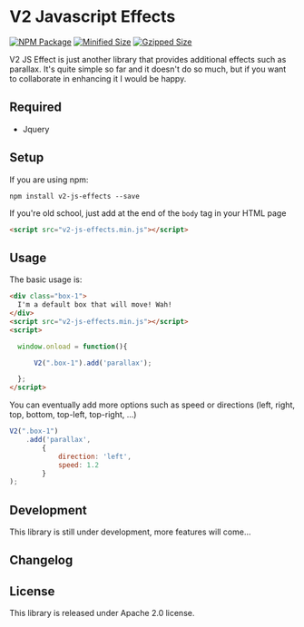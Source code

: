 # V2 Javascript Effects

[![NPM Package](https://img.shields.io/npm/v/rellax.svg)](https://www.npmjs.org/package/rellax)
[![Minified Size](https://img.shields.io/bundlephobia/min/rellax.svg?label=minified)](https://bundlephobia.com/result?p=rellax)
[![Gzipped Size](https://img.shields.io/bundlephobia/minzip/rellax.svg?label=gzipped)](https://bundlephobia.com/result?p=rellax)

V2 JS Effect is just another library that provides additional effects such as parallax.
It's quite simple so far and it doesn't do so much, but if you want to collaborate in enhancing it I would be happy.

## Required

- Jquery


## Setup

If you are using npm:
```
npm install v2-js-effects --save
```

If you're old school, just add at the end of the `body` tag in your HTML page
```html
<script src="v2-js-effects.min.js"></script>
```
## Usage

The basic usage is:
```html
<div class="box-1">
  I'm a default box that will move! Wah!
</div>
<script src="v2-js-effects.min.js"></script>
<script>

  window.onload = function(){

      V2(".box-1").add('parallax');

  };
</script>
```

You can eventually add more options such as speed or directions (left, right, top, bottom, top-left, top-right, ...)
```javascript
V2(".box-1")
    .add('parallax',
        {
            direction: 'left',
            speed: 1.2
        }
);
```

## Development
This library is still under development, more features will come...

## Changelog

## License

This library is released under Apache 2.0 license.